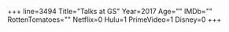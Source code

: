 +++
line=3494
Title="Talks at GS"
Year=2017
Age=""
IMDb=""
RottenTomatoes=""
Netflix=0
Hulu=1
PrimeVideo=1
Disney=0
+++

